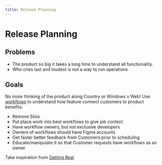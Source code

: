 ```yaml
---
title: Release Planning
---
```


# Release Planning

## Problems

- The product so big it takes a long time to understand all functionality.
- Who cries last and loudest is not a way to run operations

## Goals

No more thinking of the product along Country or Windows v Web! Use [workflows](https://www.intercom.com/blog/using-job-stories-design-features-ui-ux/) to understand how feature connect customers to product benefits.

- Remove Silos
- Put place work into best workflows to give job context
- Have workflow owners, but not exclusive developers
- Owners of workflows should have Figma accounts
- Get faster better feedback from Customers prior to scheduling
- Educate/manipulate it so that Customer requests have workflows as an owner

Take inspiration from [Getting Real](https://www.youtube.com/channel/UCdx5Dk3EWTe2i8YDA7bfl6g/playlists)
